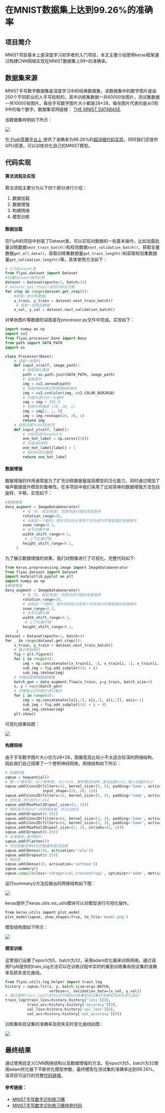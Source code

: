 # 在MNIST数据集上达到99.26%的准确率

## 项目简介

MNIST项目基本上是深度学习初学者的入门项目，本文主要介绍使用keras框架通过构建CNN网络实现在MNIST数据集上99+的准确率。

## 数据集来源

MNIST手写数字数据集是深度学习中的经典数据集，该数据集中的数字图片是由250个不同职业的人手写绘制的，其中训练集数据一共60000张图片，测试集数据一共10000张图片。每张手写数字图片大小都是28\*28，每张图片代表的是从0到9中的每个数字。数据集官网链接： [THE MNIST DATABASE](http://yann.lecun.com/exdb/mnist/).

该数据集样例如下所示：

![](.gitbook/assets/a.png)

在[ FlyAI竞赛平台上 ](https://www.flyai.com/%20) 提供了准确率为99.26%的[超详细代码实现](https://www.flyai.com/code?data_id=MNIST)，同时我们还提供GPU资源，可以训练优化自己的MNIST模型。

## 代码实现

#### 算法流程及实现

算法流程主要分为以下四个部分进行介绍：

1. 数据加载
2. 数据增强
3. 构建网络
4. 模型训练

#### 数据加载

在FlyAI的项目中封装了Dataset类，可以实现对数据的一些基本操作，比如加载批量训练数据`next_train_batch()`和校验数据`next_validation_batch()`、获取全量数据`get_all_data()`、获取训练集数据量`get_train_length()`和获取校验集数据量`get_validation_length()`等。具体使用方法如下：

```python
# 引入Dataset类
from flyai.dataset import Dataset 
#创建Dataset类的实例
dataset = Dataset(epochs=5, batch=32) 
# dataset.get_step()返回训练总次数
for step in range(dataset.get_step()):  
    #获取一批训练数据
    x_train, y_train = dataset.next_train_batch() 
     # 获取一批校验数据
    x_val, y_val = dataset.next_validation_batch()
```

对单张图片等数据的读取是在processor.py文件中完成。实现如下：

```python
import numpy as np
import cv2
from flyai.processor.base import Base
from path import DATA_PATH
import os

class Processor(Base):
    # 读取一张图片
    def input_x(self, image_path):
        # 获取图片路径
        path = os.path.join(DATA_PATH, image_path)
        # 读取图片
        img = cv2.imread(path)
        # 将图片BGR格式转换成RGB格式
        img = cv2.cvtColor(img, cv2.COLOR_BGR2RGB)
        # 对图片进行归一化操作
        img = img / 255.0
        # 将图片转换成 [28, 28, 1]
        img = img[:, :, 0]
        img = img.reshape(28, 28, 1)
        return img
    # 读取该图片对应的标签
    def input_y(self, label): 
        # 对标签进行onehot化
        one_hot_label = np.zeros([10])  
        # 生成全0矩阵
        one_hot_label[label] = 1  
        # 相应标签位置置
        return one_hot_label
```

#### 数据增强

数据增强的作用通常是为了扩充训练数据量提高模型的泛化能力，同时通过增加了噪声数据提升模型的鲁棒性。在本项目中我们采用了比较简单的数据增强方法包括旋转、平移。实现如下：

```python
#数据增强
data_augment = ImageDataGenerator(
        # 在 [0, 指定角度] 范围内进行随机角度旋转
        rotation_range=10, 
        # 当制定一个数时，图片同时在长宽两个方向进行同等程度的放缩操作
        zoom_range=0.1,  
        # 水平位置平移
        width_shift_range=0.1,  
         # 上下位置平移
        height_shift_range=0.1, 
     )
```

为了展示数据增强的效果，我们对图像进行了可视化，完整代码如下:

```python
from keras.preprocessing.image import ImageDataGenerator
from flyai.dataset import Dataset
import matplotlib.pyplot as plt
import numpy as np
#数据增强
data_augment = ImageDataGenerator(
        # 在 [0, 指定角度] 范围内进行随机角度旋转
        rotation_range=10, 
        # 当制定一个数时，图片同时在长宽两个方向进行同等程度的放缩操作
        zoom_range=0.1,  
        # 水平位置平移
        width_shift_range=0.1,  
         # 上下位置平移
        height_shift_range=0.1, 
     )
dataset = Dataset(epochs=1, batch=4)
for _ in range(dataset.get_step()):
    x_train, y_train = dataset.next_train_batch()
    # 展示原始图片
    fig = plt.figure()
    for i in range(4):
        img = np.concatenate([x_train[i, :], x_train[i, :], x_train[i, :]], axis=-1)
        sub_img = fig.add_subplot(241 + i)
        sub_img.imshow(img)
    # 对每批图像做数据增强
    batch_gen = data_augment.flow(x_train, y=y_train, batch_size=4)
    x, y = next(batch_gen)
    # 对增强之后的图片进行展示
    for i in range(4):
        img = np.concatenate([x[i,:], x[i,:], x[i,:]], axis=-1)
        sub_img = fig.add_subplot(241 + i + 4)
        sub_img.imshow(img)
    plt.show()
```

可视化结果如图：

![](.gitbook/assets/b.png)

#### 构建网络

由于手写数字图片大小仅为28\*28，图像宽高比较小不太适合较深的网络结构。因此我们自己搭建了一个卷积神经网络，网络结构如下所示：

```python
# 构建网络
sqeue = Sequential()
# 第一个卷积层，32个卷积核，大小５x5，卷积模式SAME,激活函数relu,输入张量的大小
sqeue.add(Conv2D(filters=32, kernel_size=(5, 5), padding='Same', activation='relu',
                 input_shape=(28, 28, 1)))
sqeue.add(Conv2D(filters=32, kernel_size=(5, 5), padding='Same', activation='relu'))
# 池化层,池化核大小２x2
sqeue.add(MaxPool2D(pool_size=(2, 2)))
# 随机丢弃四分之一的网络连接，防止过拟合
sqeue.add(Dropout(0.25))
sqeue.add(Conv2D(filters=64, kernel_size=(3, 3), padding='Same', activation='relu'))
sqeue.add(Conv2D(filters=64, kernel_size=(3, 3), padding='Same', activation='relu'))
sqeue.add(MaxPool2D(pool_size=(2, 2), strides=(2, 2)))
sqeue.add(Dropout(0.25))
# 全连接层,展开操作，
sqeue.add(Flatten())
# 添加隐藏层神经元的数量和激活函数
sqeue.add(Dense(256, activation='relu'))
sqeue.add(Dropout(0.25))
# 输出层
sqeue.add(Dense(10, activation='softmax'))
sqeue.summary()
sqeue.compile(loss='categorical_crossentropy', optimizer='adam', metrics=['accuracy'])
```

运行summary\(\)方法后输出的网络结构如下图：

![](.gitbook/assets/c.png)

keras提供了keras.utils.vis\_utils模块可以对模型进行可视化操作。

```python
from keras.utils import plot_model
plot_model(sqeue, show_shapes=True, to_file='model.png')
```

模型结构图如下所示：

![](.gitbook/assets/model.png)

#### 模型训练

这里我们设置了epoch为5，batch为32，采用adam优化器来训练网络。通过调用FlyAI提供的train\_log方法可以在训练过程中实时的看到训练集和验证集的准确率及损失变化曲线。

```python
from flyai.utils.log_helper import train_log
history = sqeue.fit(x, y, batch_size=args.BATCH, 
                    verbose=0, validation_data=(x_val, y_val))
# 通过调用train_log方法可以实时看到训练集和验证集的准确率及损失变化曲线
train_log(train_loss=history.history['loss'][0], 
          train_acc=history.history['accuracy'][0],
          val_loss=history.history['val_loss'][0],
          val_acc=history.history['val_accuracy'][0])
```

训练集和验证集的准确率及损失实时变化曲线如图：

![](.gitbook/assets/d.png)

## 最终结果

通过使用自定义CNN网络结构以及数据增强的方法，在epoch为5，batch为32使用adam优化器下不断优化模型参数，最终模型在测试集的准确率达到99.26%。该项目可运行的完整[代码链接](https://www.flyai.com/code?data_id=MNIST)。

#### 参考链接：

* [MNIST手写数字识别练习赛](https://www.flyai.com/d/MNIST)
* [MNIST手写数字识别练习赛样例代码](https://www.flyai.com/code?data_id=MNIST)

